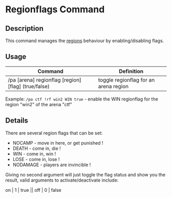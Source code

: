 # Regionflags Command

## Description

This command manages the [regions](../regions.md) behaviour by enabling/disabling flags.

## Usage

Command |  Definition
------------- | -------------
/pa [arena] regionflag [region] [flag] (true/false) | toggle regionflag for an arena region

Example: `/pa ctf !rf win2 WIN true` - enable the WIN regionflag for the region "win2" of the arena "ctf"

## Details

There are several region flags that can be set:

- NOCAMP - move in here, or get punished !
- DEATH - come in, die !
- WIN - come in, win !
- LOSE - come in, lose !
- NODAMAGE - players are invincible ! 

Giving no second argument will just toggle the flag status and show you the result, valid arguments to activate/deactivate include:

on | 1 | true || off | 0 | false
